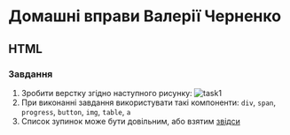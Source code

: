 # Домашні вправи Валерії Черненко

## HTML

### Завдання

1. Зробити верстку згідно наступного рисунку:
![task1](https://lh3.googleusercontent.com/QCVN1biBQq4HiZs3J5s9nJKkUKx7FRCmJwwsAm1lY29rTvRQjcarXJjFc_CTkkyxqdrDjzfJqg9oU-N-pUi2=w1920-h924-rw)
2. При виконанні завдання використувати такі компоненти: `div`, `span`, `progress`, `button`, `img`, `table`, `a`
3. Список зупинок може бути довільним, або взятим [звідси](https://www.eway.in.ua/ua/cities/cherkasy/routes/1)
